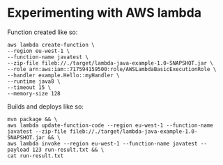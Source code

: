 # Experimenting with AWS lambda

Function created like so:

```
aws lambda create-function \
--region eu-west-1 \
--function-name javatest \
--zip-file fileb://./target/lambda-java-example-1.0-SNAPSHOT.jar \
--role arn:aws:iam::717594159500:role/AWSLambdaBasicExecutionRole \
--handler example.Hello::myHandler \
--runtime java8 \
--timeout 15 \
--memory-size 128
```

Builds and deploys like so:

```
mvn package && \
aws lambda update-function-code --region eu-west-1 --function-name javatest --zip-file fileb://./target/lambda-java-example-1.0-SNAPSHOT.jar && \
aws lambda invoke --region eu-west-1 --function-name javatest --payload 123 run-result.txt && \
cat run-result.txt
```
